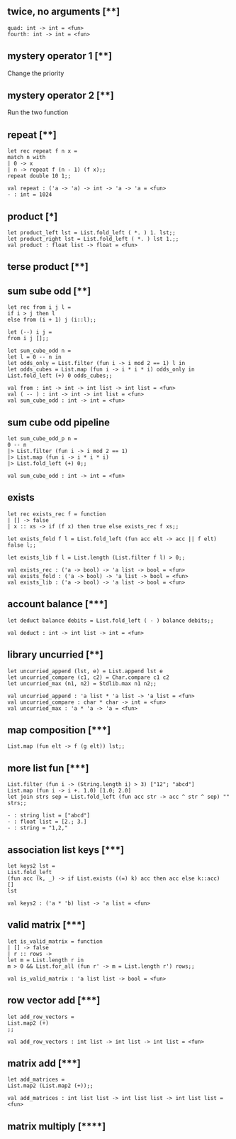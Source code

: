 ## twice, no arguments [**]

```
quad: int -> int = <fun>
fourth: int -> int = <fun>
```

## mystery operator 1 [**]

Change the priority

## mystery operator 2 [**]

Run the two function

## repeat [**]

```
let rec repeat f n x =
match n with
| 0 -> x
| n -> repeat f (n - 1) (f x);;
repeat double 10 1;;
```

```
val repeat : ('a -> 'a) -> int -> 'a -> 'a = <fun>
- : int = 1024
```

## product [*]

```
let product_left lst = List.fold_left ( *. ) 1. lst;;
let product_right lst = List.fold_left ( *. ) lst 1.;;
val product : float list -> float = <fun>
```

## terse product [**]

## sum sube odd [**]

```
let rec from i j l =
if i > j then l
else from (i + 1) j (i::l);;

let (--) i j =
from i j [];;

let sum_cube_odd n =
let l = 0 -- n in
let odds_only = List.filter (fun i -> i mod 2 == 1) l in
let odds_cubes = List.map (fun i -> i * i * i) odds_only in
List.fold_left (+) 0 odds_cubes;;
```

```
val from : int -> int -> int list -> int list = <fun>
val ( -- ) : int -> int -> int list = <fun>
val sum_cube_odd : int -> int = <fun>
```

## sum cube odd pipeline

```
let sum_cube_odd_p n =
0 -- n
|> List.filter (fun i -> i mod 2 == 1)
|> List.map (fun i -> i * i * i)
|> List.fold_left (+) 0;;
```

```
val sum_cube_odd : int -> int = <fun>
```

## exists

```
let rec exists_rec f = function
| [] -> false
| x :: xs -> if (f x) then true else exists_rec f xs;;

let exists_fold f l = List.fold_left (fun acc elt -> acc || f elt) false l;;

let exists_lib f l = List.length (List.filter f l) > 0;;
```

```
val exists_rec : ('a -> bool) -> 'a list -> bool = <fun>
val exists_fold : ('a -> bool) -> 'a list -> bool = <fun>
val exists_lib : ('a -> bool) -> 'a list -> bool = <fun>
```

## account balance [***]

```
let deduct balance debits = List.fold_left ( - ) balance debits;;
```

```
val deduct : int -> int list -> int = <fun>
```

## library uncurried [**]

```
let uncurried_append (lst, e) = List.append lst e
let uncurried_compare (c1, c2) = Char.compare c1 c2
let uncurried_max (n1, n2) = Stdlib.max n1 n2;;
```

```
val uncurried_append : 'a list * 'a list -> 'a list = <fun>
val uncurried_compare : char * char -> int = <fun>
val uncurried_max : 'a * 'a -> 'a = <fun>
```

## map composition [***]

```
List.map (fun elt -> f (g elt)) lst;;
```

## more list fun [***]

```
List.filter (fun i -> (String.length i) > 3) ["12"; "abcd"]
List.map (fun i -> i +. 1.0) [1.0; 2.0]
let join strs sep = List.fold_left (fun acc str -> acc ^ str ^ sep) "" strs;;
```

```
- : string list = ["abcd"]
- : float list = [2.; 3.]
- : string = "1,2,"
```

## association list keys [***]

```
let keys2 lst =
List.fold_left
(fun acc (k, _) -> if List.exists ((=) k) acc then acc else k::acc)
[]
lst        
```

```
val keys2 : ('a * 'b) list -> 'a list = <fun>
```

## valid matrix [***]

```
let is_valid_matrix = function
| [] -> false
| r :: rows ->
let m = List.length r in
m > 0 && List.for_all (fun r' -> m = List.length r') rows;;
```

```
val is_valid_matrix : 'a list list -> bool = <fun>
```

## row vector add [***]

```
let add_row_vectors =
List.map2 (+)
;;
```

```
val add_row_vectors : int list -> int list -> int list = <fun>
```

## matrix add [***]

```
let add_matrices =
List.map2 (List.map2 (+));;
```

```
val add_matrices : int list list -> int list list -> int list list = <fun>
```

## matrix multiply [****]
